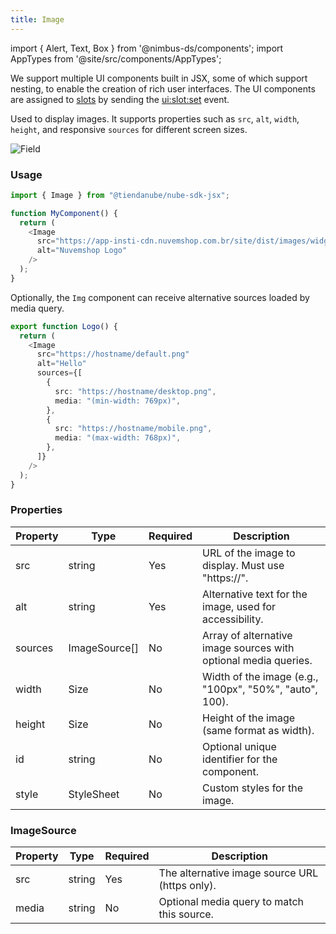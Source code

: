 ```yaml
---
title: Image
---
```


import { Alert, Text, Box } from '@nimbus-ds/components';
import AppTypes from '@site/src/components/AppTypes';

We support multiple UI components built in JSX, some of which support nesting, to enable the creation of rich user interfaces. The UI components are assigned to [slots](../ui-slots) by sending the [ui:slot:set](../events#uislotset) event.

Used to display images. It supports properties such as `src`, `alt`, `width`, `height`, and responsive `sources` for different screen sizes.

![Field](../../../../static/img/pt/nube-sdk-ui-img-1.png "Field")

### Usage

```typescript title="Example"
import { Image } from "@tiendanube/nube-sdk-jsx";

function MyComponent() {
  return (
    <Image
      src="https://app-insti-cdn.nuvemshop.com.br/site/dist/images/widgets/closing-cta/image-3.webp"
      alt="Nuvemshop Logo"
    />
  );
}
```

Optionally, the `Img` component can receive alternative sources loaded by media query.

```typescript title="Example"
export function Logo() {
  return (
    <Image
      src="https://hostname/default.png"
      alt="Hello"
      sources={[
        {
          src: "https://hostname/desktop.png",
          media: "(min-width: 769px)",
        },
        {
          src: "https://hostname/mobile.png",
          media: "(max-width: 768px)",
        },
      ]}
    />
  );
}
```

### Properties

| Property | Type          | Required | Description                                                     |
| -------- | ------------- | -------- | --------------------------------------------------------------- |
| src      | string        | Yes      | URL of the image to display. Must use "https://".               |
| alt      | string        | Yes      | Alternative text for the image, used for accessibility.         |
| sources  | ImageSource[] | No       | Array of alternative image sources with optional media queries. |
| width    | Size          | No       | Width of the image (e.g., "100px", "50%", "auto", 100).         |
| height   | Size          | No       | Height of the image (same format as width).                     |
| id       | string        | No       | Optional unique identifier for the component.                   |
| style    | StyleSheet    | No       | Custom styles for the image.                                    |

### ImageSource

| Property | Type   | Required | Description                                    |
| -------- | ------ | -------- | ---------------------------------------------- |
| src      | string | Yes      | The alternative image source URL (https only). |
| media    | string | No       | Optional media query to match this source.     |
